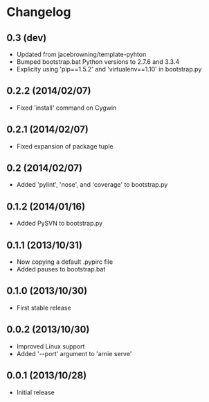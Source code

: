 Changelog
=========

0.3 (dev)
------------------

- Updated from jacebrowning/template-pyhton
- Bumped bootstrap.bat Python versions to 2.7.6 and 3.3.4
- Explicity using 'pip==1.5.2' and 'virtualenv==1.10' in bootstrap.py


0.2.2 (2014/02/07)
------------------

- Fixed 'install' command on Cygwin


0.2.1 (2014/02/07)
------------------

- Fixed expansion of package tuple


0.2 (2014/02/07)
----------------

- Added 'pylint', 'nose', and 'coverage' to bootstrap.py


0.1.2 (2014/01/16)
------------------

- Added PySVN to bootstrap.py


0.1.1 (2013/10/31)
------------------

- Now copying a default .pypirc file
- Added pauses to bootstrap.bat


0.1.0 (2013/10/30)
------------------

- First stable release


0.0.2 (2013/10/30)
------------------

- Improved Linux support
- Added '--port' argument to 'arnie serve'


0.0.1 (2013/10/28)
------------------

- Initial release
